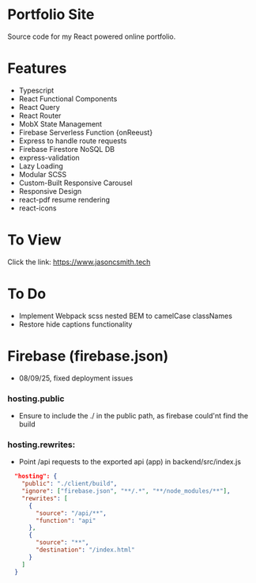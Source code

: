 # Portfolio Site

Source code for my React powered online portfolio.

# Features

- Typescript
- React Functional Components
- React Query
- React Router
- MobX State Management
- Firebase Serverless Function {onReeust}
- Express to handle route requests
- Firebase Firestore NoSQL DB
- express-validation
- Lazy Loading
- Modular SCSS
- Custom-Built Responsive Carousel
- Responsive Design
- react-pdf resume rendering
- react-icons

# To View

Click the link: https://www.jasoncsmith.tech

# To Do

- Implement Webpack scss nested BEM to camelCase classNames
- Restore hide captions functionality

# Firebase (firebase.json)

- 08/09/25, fixed deployment issues

### hosting.public

- Ensure to include the ./ in the public path, as firebase could'nt find the build

### hosting.rewrites:

- Point /api requests to the exported api (app) in backend/src/index.js

```json
  "hosting": {
    "public": "./client/build",
    "ignore": ["firebase.json", "**/.*", "**/node_modules/**"],
    "rewrites": [
      {
        "source": "/api/**",
        "function": "api"
      },
      {
        "source": "**",
        "destination": "/index.html"
      }
    ]
  }
```

